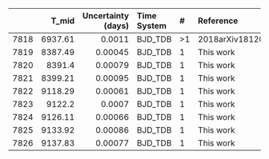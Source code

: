 |      |   T_mid |   Uncertainty (days) | Time System   | #   | Reference           |
|-----:|--------:|---------------------:|:--------------|:----|:--------------------|
| 7818 | 6937.61 |              0.0011  | BJD_TDB       | >1  | 2018arXiv181209264A |
| 7819 | 8387.49 |              0.00045 | BJD_TDB       | 1   | This work           |
| 7820 | 8391.4  |              0.00079 | BJD_TDB       | 1   | This work           |
| 7821 | 8399.21 |              0.00095 | BJD_TDB       | 1   | This work           |
| 7822 | 9118.29 |              0.00061 | BJD_TDB       | 1   | This work           |
| 7823 | 9122.2  |              0.0007  | BJD_TDB       | 1   | This work           |
| 7824 | 9126.11 |              0.00066 | BJD_TDB       | 1   | This work           |
| 7825 | 9133.92 |              0.00086 | BJD_TDB       | 1   | This work           |
| 7826 | 9137.83 |              0.00077 | BJD_TDB       | 1   | This work           |